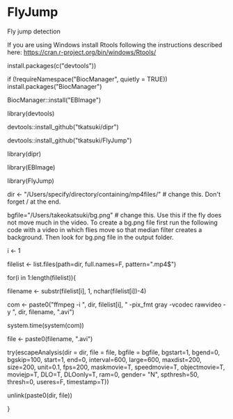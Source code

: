 # FlyJump


Fly jump detection

If you are using Windows install Rtools following the instructions described here: https://cran.r-project.org/bin/windows/Rtools/

install.packages(c("devtools"))

if (!requireNamespace("BiocManager", quietly = TRUE))
  install.packages("BiocManager")

BiocManager::install("EBImage")

library(devtools)

devtools::install_github("tkatsuki/dipr")

devtools::install_github("tkatsuki/FlyJump")

library(dipr)

library(EBImage)

library(FlyJump)

dir <- "/Users/specify/directory/containing/mp4files/" # change this. Don't forget / at the end.

bgfile="/Users/takeokatsuki/bg.png" # change this. Use this if the fly does not move much in the video. To create a bg.png file first run the following code with a video in which 
flies move so that median filter creates a background. Then look for bg.png file in the output folder.

i <- 1

filelist <- list.files(path=dir, full.names=F, pattern=".mp4$")

for(i in 1:length(filelist)){

filename <- substr(filelist[i], 1, nchar(filelist[i])-4)

com <- paste0("ffmpeg -i ", dir, filelist[i], " -pix_fmt gray -vcodec rawvideo -y ", dir, filename, ".avi")

system.time(system(com))

file <- paste0(filename, ".avi")

try(escapeAnalysis(dir = dir, file = file, bgfile = bgfile, bgstart=1, bgend=0, bgskip=100, start=1, end=0, interval=600, large=600, maxdist=200, size=200, unit=0.1, fps=200, maskmovie=T, speedmovie=T, objectmovie=T, moviejp=T, DLO=T, DLOonly=T, ram=0, gender= "N", spthresh=50, thresh=0, useres=F, timestamp=T))

unlink(paste0(dir, file))

}
